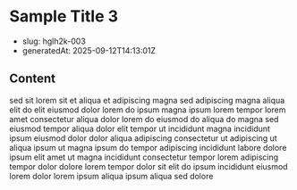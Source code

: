 # Sample Title 3

- slug: hglh2k-003
- generatedAt: 2025-09-12T14:13:01Z

## Content
sed sit lorem sit et aliqua et adipiscing magna sed adipiscing magna aliqua elit do elit eiusmod dolor lorem do ipsum magna ipsum lorem tempor lorem amet consectetur aliqua dolor lorem do eiusmod do aliqua do magna sed eiusmod tempor aliqua dolor elit tempor ut incididunt magna incididunt ipsum eiusmod dolor dolor aliqua adipiscing consectetur ut adipiscing ut aliqua ipsum ut magna ipsum do tempor adipiscing incididunt labore dolore ipsum elit amet ut magna incididunt consectetur tempor lorem adipiscing tempor dolor dolore lorem tempor dolor sit elit do ipsum incididunt eiusmod lorem dolor lorem ipsum aliqua ipsum aliqua sed dolore
